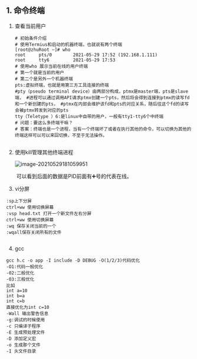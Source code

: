 ## 1. 命令终端

1. 查看当前用户

   ```shell
   # 初始条件介绍
   # 使用Termius和启动的机器终端，也就说有两个终端
   [root@zhuRoot ~]# who
   root     pts/0        2021-05-29 17:52 (192.168.1.111)
   root     tty6         2021-05-29 17:53
   # 使用who 展示当前在线的用户终端
   # 第一个就是当前的用户
   # 第二个是另外一个机器终端
   pts:虚拟终端，也就是用第三方工具连接的终端
   #pty（pseudo terminal device）由两部分构成，ptmx是master端，pts是slave端， #进程可以通过调用API请求ptmx创建一个pts，然后将会得到连接到ptmx的读写fd和一个新创建的pts， #ptmx在内部会维护该fd和pts的对应关系，随后往这个fd的读写会被ptmx转发到对应的pts
   tty（Teletype ）6:是linux中自带的用户，一般有tty1-tty6个中终端
   # 问题：要这么多终端干嘛？
   # 答案：终端也是一个进程，当有一个终端坏了或者在执行其他的命令，可以切换为其他的终端这样可以可以来回切换，不至于无法操作。
   
   
   ```

2. 使用kill管理其他终端进程

   ![image-20210529181059951](C:/Users/dell/AppData/Roaming/Typora/typora-user-images/image-20210529181059951.png)

   ​	可以看到后面的数据是PID前面有➕号的代表在线。

3. vi分屏
```shell
:sp上下分屏
ctrl+ww 使用切换屏幕
:vsp head.txt 打开一个新文件左右分屏
ctrl+ww 使用切换屏幕
:wq 保存关闭当前的一个
:wqall保存关闭所有的文件


```
4. gcc
```shell
gcc h.c -o app -I include -D DEBUG -O(1/2/3)代码优化
-O1:代码一般优化
-02:二般优化
-03:三般优化
比如
int a=10
int b=a
int c=b
直接优化为int c=10
-Wall 输出警告信息
-g:调试的时候使用
-c 只编译子程序
-E 生成预处理文件
-D 添加定义宏
-o 生成那个文件
-I 头文件目录   
```